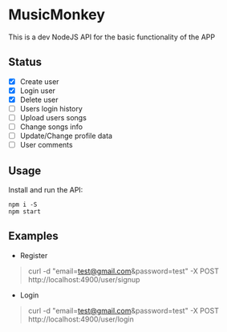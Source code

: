 # MusicMonkey

This is a dev NodeJS API for the basic functionality of the APP

## Status

- [x] Create user
- [x] Login user
- [x] Delete user
- [ ] Users login history
- [ ] Upload users songs
- [ ] Change songs info
- [ ] Update/Change profile data
- [ ] User comments

## Usage

Install and run the API:
```
npm i -S
npm start
```

## Examples

- Register
> curl -d "email=test@gmail.com&password=test" -X POST http://localhost:4900/user/signup

- Login
> curl -d "email=test@gmail.com&password=test" -X POST http://localhost:4900/user/login